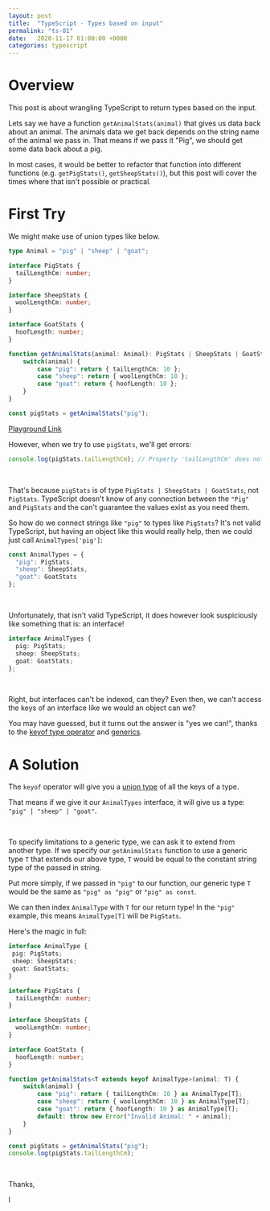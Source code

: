 ```yaml
---
layout: post
title:  "TypeScript - Types based on input"
permalink: "ts-01"
date:   2020-11-17 01:00:00 +0000
categories: typescript
---
```


# Overview

This post is about wrangling TypeScript to return types based on the input.

Lets say we have a function `getAnimalStats(animal)` that gives us data back about an animal. The animals data we get back depends on the string name of the animal we pass in. That means if we pass it "Pig", we should get some data back about a pig.
&nbsp;

In most cases, it would be better to refactor that function into different functions (e.g. `getPigStats()`, `getSheepStats()`), but this post will cover the times where that isn't possible or practical.
&nbsp;

# First Try

We might make use of union types like below.
&nbsp;

```typescript
type Animal = "pig" | "sheep" | "goat";

interface PigStats {
  tailLengthCm: number;
}

interface SheepStats {
  woolLengthCm: number;
}

interface GoatStats {
  hoofLength: number;
}

function getAnimalStats(animal: Animal): PigStats | SheepStats | GoatStats {
    switch(animal) {
        case "pig": return { tailLengthCm: 10 };
        case "sheep": return { woolLengthCm: 10 };
        case "goat": return { hoofLength: 10 };
    }
}

const pigStats = getAnimalStats("pig");
```
[Playground Link][playground-link-1]
&nbsp;

However, when we try to use `pigStats`, we'll get errors:
&nbsp;

```typescript
console.log(pigStats.tailLengthCm); // Property 'tailLengthCm' does not exist on type 'SheepStats'
```
&nbsp;

That's because `pigStats` is of type `PigStats | SheepStats | GoatStats`, not `PigStats`. TypeScript doesn't know of any connection between the `"Pig"` and `PigStats` and the can't guarantee the values exist as you need them.
&nbsp;

So how do we connect strings like `"pig"` to types like `PigStats`? It's not valid TypeScript, but having an object like this would really help, then we could just call `AnimalTypes['pig']`:
&nbsp;

```typescript
const AnimalTypes = {
  "pig": PigStats,
  "sheep": SheepStats,
  "goat": GoatStats
};
```
&nbsp;

Unfortunately, that isn't valid TypeScript, it does however look suspiciously like something that is: an interface!

```typescript
interface AnimalTypes {
  pig: PigStats;
  sheep: SheepStats;
  goat: GoatStats;
};
```
&nbsp;

Right, but interfaces can't be indexed, can they? Even then, we can't access the keys of an interface like we would an object can we?

You may have guessed, but it turns out the answer is "yes we can!", thanks to the [keyof type operator][keyof] and [generics][generics].
&nbsp;

# A Solution

The `keyof` operator will give you a [union type][union-type] of all the keys of a type.

That means if we give it our `AnimalTypes` interface, it will give us a type: `"pig" | "sheep" | "goat"`.

&nbsp;

To specify limitations to a generic type, we can ask it to extend from another type. If we specify our `getAnimalStats` function to use a generic type `T` that extends our above type, `T` would be equal to the constant string type of the passed in string.

Put more simply, if we passed in `"pig"` to our function, our generic type `T` would be the same as `"pig" as "pig"` or `"pig" as const`.
&nbsp;

We can then index `AnimalType` with `T` for our return type! In the `"pig"` example, this means `AnimalType[T]` will be `PigStats`.

Here's the magic in full:
&nbsp;
```typescript
interface AnimalType {
 pig: PigStats;
 sheep: SheepStats;
 goat: GoatStats;
}

interface PigStats {
  tailLengthCm: number;
}

interface SheepStats {
  woolLengthCm: number;
}

interface GoatStats {
  hoofLength: number;
}

function getAnimalStats<T extends keyof AnimalType>(animal: T) {
    switch(animal) {
        case "pig": return { tailLengthCm: 10 } as AnimalType[T];
        case "sheep": return { woolLengthCm: 10 } as AnimalType[T];
        case "goat": return { hoofLength: 10 } as AnimalType[T];
        default: throw new Error("Invalid Animal: " + animal);
    }
}

const pigStats = getAnimalStats("pig");
console.log(pigStats.tailLengthCm);
```
&nbsp;

Thanks,
&nbsp;

l

[playground-link-1]: https://tsplay.dev/lm03oN
[generics]: https://www.typescriptlang.org/docs/handbook/generics.html
[keyof]: https://www.typescriptlang.org/docs/handbook/2/indexed-access-types.html
[union-type]: https://www.typescriptlang.org/docs/handbook/2/everyday-types.html#union-types
[playground-link-2]: https://tsplay.dev/OwE3vm
